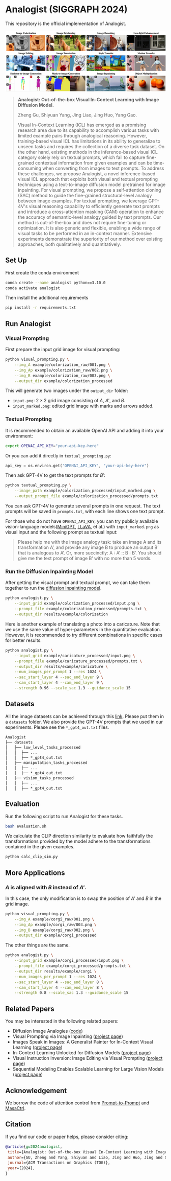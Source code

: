 # Analogist (SIGGRAPH 2024)

This repository is the official implementation of Analogist.

![framework](assets/images/teaser.jpg)

> **Analogist: Out-of-the-box Visual In-Context Learning with Image Diffusion Model.**
> 
> Zheng Gu, Shiyuan Yang, Jing Liao, Jing Huo, Yang Gao.
>
>Visual In-Context Learning (ICL) has emerged as a promising research area due to its capability to accomplish various tasks with limited example pairs through analogical reasoning. However, training-based visual ICL has limitations in its ability to generalize to unseen tasks and requires the collection of a diverse task dataset. On the other hand, existing methods in the inference-based visual ICL category solely rely on textual prompts, which fail to capture fine-grained contextual information from given examples and can be time-consuming when converting from images to text prompts. To address these challenges, we propose Analogist, a novel inference-based visual ICL approach that exploits both visual and textual prompting techniques using a text-to-image diffusion model pretrained for image inpainting. For visual prompting, we propose a self-attention cloning (SAC) method to guide the fine-grained structural-level analogy between image examples. For textual prompting, we leverage GPT-4V's visual reasoning capability to efficiently generate text prompts and introduce a cross-attention masking (CAM) operation to enhance the accuracy of semantic-level analogy guided by text prompts. Our method is out-of-the-box and does not require fine-tuning or optimization. It is also generic and flexible, enabling a wide range of visual tasks to be performed in an in-context manner. Extensive experiments demonstrate the superiority of our method over existing approaches, both qualitatively and quantitatively.


## Set Up

First create the conda environment

```bash
conda create --name analogist python==3.10.0
conda activate analogist
```

Then install the additional requirements

```bash
pip install -r requirements.txt
```

## Run Analogist

### Visual Prompting

First prepare the input grid image for visual prompting:

```bash
python visual_prompting.py \
    --img_A example/colorization_raw/001.png \
    --img_Ap example/colorization_raw/002.png \
    --img_B example/colorization_raw/003.png \
    --output_dir example/colorization_processed
```

This will generate two images under the `output_dir` folder:
- `input.png`: $2\times2$ grid image consisting of $A$, $A'$, and $B$.
- `input_marked.png`: edited grid image with marks and arrows added.

### Textual Prompting

It is recommended to obtain an available OpenAI API and adding it into your environment:

```bash
export OPENAI_API_KEY="your-api-key-here"
```

Or you can add it directly in `textual_prompting.py`:

```python
api_key = os.environ.get('OPENAI_API_KEY', "your-api-key-here")
```

Then ask GPT-4V to get the text prompts for $B'$:

```bash
python textual_prompting.py \
    --image_path example/colorization_processed/input_marked.png \
    --output_prompt_file example/colorization_processed/prompts.txt
```

You can ask GPT-4V to generate several prompts in one request. The text prompts will be saved in `prompts.txt`, with each line shows one text prompt.

For those who do not have `OPENAI_API_KEY`, you can try publicly available vision-language models([MiniGPT](https://minigpt-4.github.io/), [LLaVA](https://llava-vl.github.io/), et al.) with `input_marked.png` as visual input and the following prompt as textual input:

> Please help me with the image analogy task: take an image A and its transformation A’, and provide any image B to produce an output B’ that is analogous to A’. Or, more succinctly: A : A’ :: B : B’. You should give me the text prompt of image B’ with no more than 5 words.

### Run the Diffusion Inpainting Model

After getting the visual prompt and textual prompt, we can take them together to run the [diffusion inpainting model](https://huggingface.co/runwayml/stable-diffusion-inpainting).

```bash
python analogist.py \
    --input_grid example/colorization_processed/input.png \
    --prompt_file example/colorization_processed/prompts.txt \
    --output_dir results/example/colorization
```

Here is another example of translating a photo into a caricature. Note that we use the same value of hyper-parameters in the quantitative evaluation. However, it is recommended to try different combinations in specific cases for better results.

```bash
python analogist.py \
    --input_grid example/caricature_processed/input.png \
    --prompt_file example/caricature_processed/prompts.txt \
    --output_dir results/example/caricature \
    --num_images_per_prompt 1 --res 1024 \
    --sac_start_layer 4 --sac_end_layer 9 \
    --cam_start_layer 4 --cam_end_layer 9 \
    --strength 0.96 --scale_sac 1.3 --guidance_scale 15
```

## Datasets

All the image datasets can be achieved through this [link](https://portland-my.sharepoint.com/:f:/g/personal/zhenggu4-c_my_cityu_edu_hk/Eh_jT6A5s6VHo7Q4GiDAKY4BjqQ3_f9MJ89qdsIEbe_K2g?e=kJY6HB). Please put them in a `datasets` folder. We also provide the GPT-4V prompts that we used in our experiments. Please see the `*_gpt4_out.txt` files.

```
Analogist
├── datasets
│   ├── low_level_tasks_processed
│   │  ├── ... 
│   │  ├── *_gpt4_out.txt
│   ├── manipulation_tasks_processed
│   │  ├── ...
│   │  ├── *_gpt4_out.txt
│   ├── vision_tasks_processed
│   │  ├── ...
│   │  ├── *_gpt4_out.txt
```

## Evaluation

Run the following script to run Analogist for these tasks.

```bash
bash evaluation.sh
```


We calculate the CLIP direction similarity to evaluate how faithfully the transformations provided by the model adhere to the transformations contained in the given examples.

```bash
python calc_clip_sim.py
```

## More Applications

### $A$ is aligned with $B$ instead of $A'$. 

In this case, the only modification is to swap the position of $A'$ and $B$ in the grid image.

```bash
python visual_prompting.py \
    --img_A example/corgi_raw/001.png \
    --img_Ap example/corgi_raw/003.png \
    --img_B example/corgi_raw/002.png \
    --output_dir example/corgi_processed
```

The other things are the same.

```bash
python analogist.py \
    --input_grid example/corgi_processed/input.png \
    --prompt_file example/corgi_processed/prompts.txt \
    --output_dir results/example/corgi \
    --num_images_per_prompt 1 --res 1024 \
    --sac_start_layer 4 --sac_end_layer 8 \
    --cam_start_layer 4 --cam_end_layer 8 \
    --strength 0.8 --scale_sac 1.3 --guidance_scale 15
```

## Related Papers

You may be interested in the following related papers:

- Diffusion Image Analogies ([code](https://github.com/subrtadel/DIA))
- Visual Prompting via Image Inpainting ([project page](https://yossigandelsman.github.io/visual_prompt/))
- Images Speak in Images: A Generalist Painter for In-Context Visual Learning ([project page](https://github.com/baaivision/Painter))
- In-Context Learning Unlocked for Diffusion Models ([project page](https://zhendong-wang.github.io/prompt-diffusion.github.io/))
- Visual Instruction Inversion: Image Editing via Visual Prompting ([project page](https://thaoshibe.github.io/visii/))
- Sequential Modeling Enables Scalable Learning for Large Vision Models ([project page](https://yutongbai.com/lvm.html))


## Acknowledgement

We borrow the code of attention control from [Prompt-to-Prompt](https://prompt-to-prompt.github.io/) and [MasaCtrl](https://ljzycmd.github.io/projects/MasaCtrl/).


## Citation

If you find our code or paper helps, please consider citing:

```bibtex
@article{gu2024analogist,
 title={Analogist: Out-of-the-box Visual In-Context Learning with Image Diffusion Model},
 author={GU, Zheng and Yang, Shiyuan and Liao, Jing and Huo, Jing and Gao, Yang},
 journal={ACM Transactions on Graphics (TOG)},
 year={2024},
}
```
